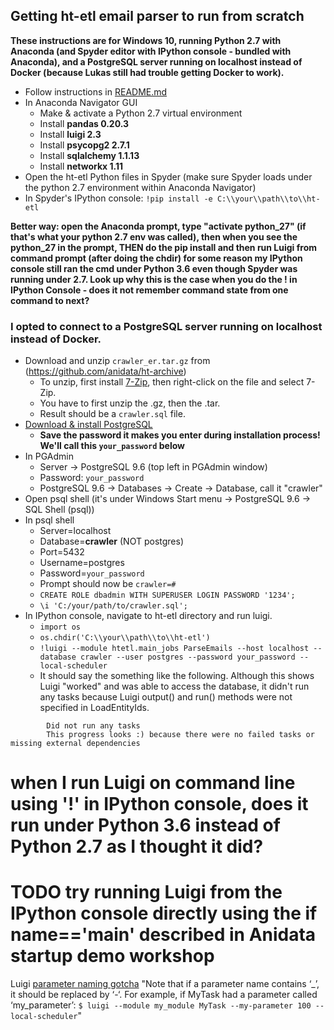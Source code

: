 ## Getting ht-etl email parser to run from scratch

**These instructions are for Windows 10, running Python 2.7 with Anaconda (and Spyder editor with IPython console - bundled with Anaconda),
  and a PostgreSQL server running on localhost instead of Docker (because Lukas still had trouble getting Docker to work).**

* Follow instructions in [README.md](https://github.com/anidata/ht-etl/blob/master/README.md)
* In Anaconda Navigator GUI
    * Make & activate a Python 2.7 virtual environment
    * Install **pandas 0.20.3**
    * Install **luigi 2.3**
    * Install **psycopg2 2.7.1**
    * Install **sqlalchemy 1.1.13**
    * Install **networkx 1.11**
* Open the ht-etl Python files in Spyder
    (make sure Spyder loads under the python 2.7 environment within Anaconda Navigator)
* In Spyder's IPython console: ```!pip install -e C:\\your\\path\\to\\ht-etl```

**Better way: open the Anaconda prompt, type "activate python_27" (if that's what your python 2.7 env was called),
 then when you see the python_27 in the prompt, THEN do the pip install and then run Luigi from command prompt (after doing the chdir)
 for some reason my IPython console still ran the cmd under Python 3.6 even though Spyder was running under 2.7.
 Look up why this is the case when you do the ! in IPython Console - does it not remember command state from one command to next?**

### I opted to connect to a PostgreSQL server running on localhost instead of Docker.

* Download and unzip ```crawler_er.tar.gz``` from (https://github.com/anidata/ht-archive)
    * To unzip, first install [7-Zip](http://www.7-zip.org/), then right-click on the file and select 7-Zip.
    * You have to first unzip the .gz, then the .tar.
    * Result should be a ```crawler.sql``` file.
* [Download & install PostgreSQL](https://www.postgresql.org/download/)
    * **Save the password it makes you enter during installation process! We'll call this ```your_password``` below**
* In PGAdmin
    * Server -> PostgreSQL 9.6 (top left in PGAdmin window)
    * Password: ```your_password```
    * PostgreSQL 9.6 -> Databases -> Create -> Database, call it "crawler"
* Open psql shell (it's under Windows Start menu -> PostgreSQL 9.6 -> SQL Shell (psql))
* In psql shell
    * Server=localhost
    * Database=**crawler** (NOT postgres)
    * Port=5432
    * Username=postgres
    * Password=```your_password```
    * Prompt should now be ```crawler=#```
    * ```CREATE ROLE dbadmin WITH SUPERUSER LOGIN PASSWORD '1234';```
    * ```\i 'C:/your/path/to/crawler.sql';```
* In IPython console, navigate to ht-etl directory and run luigi.
    * ```import os```
    * ```os.chdir('C:\\your\\path\\to\\ht-etl')```
    * ```!luigi --module htetl.main_jobs ParseEmails --host localhost --database crawler --user postgres --password your_password --local-scheduler```
    * It should say the something like the following. Although this shows Luigi "worked" and was able to access the database, it didn't
      run any tasks because Luigi output() and run() methods were not specified in LoadEntityIds.
```
        Did not run any tasks
        This progress looks :) because there were no failed tasks or missing external dependencies
```

# when I run Luigi on command line using '!' in IPython console, does it run under Python 3.6 instead of Python 2.7 as I thought it did?
# TODO try running Luigi from the IPython console directly using the if name=='main' described in Anidata startup demo workshop

Luigi [parameter naming gotcha](http://luigi.readthedocs.io/en/stable/command_line.html)
"Note that if a parameter name contains ‘_’, it should be replaced by ‘-‘. For example, if MyTask had a parameter called ‘my_parameter’:
    ```$ luigi --module my_module MyTask --my-parameter 100 --local-scheduler```"